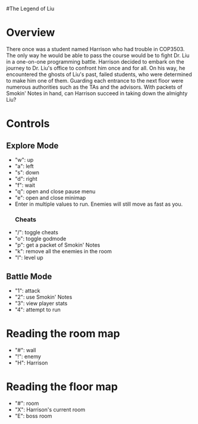 #The Legend of Liu

<h1> Overview </h1>
<p>
There once was a student named Harrison who had trouble in COP3503. The only way he would be able to pass the course would be to fight Dr. Liu in a one-on-one programming battle. Harrison decided to embark on the journey to Dr. Liu's office to confront him once and for all. On his way, he encountered the ghosts of Liu's past, failed students, who were determined to make him one of them. Guarding each entrance to the next floor were numerous authorities such as the TAs and the advisors. With packets of Smokin' Notes in hand, can Harrison succeed in taking down the almighty Liu?
</p>
<h1>Controls</h1>
<h2>Explore Mode</h2>
<ul>
<li>"w": up</li>
<li>"a": left</li>
<li>"s": down</li>
<li>"d": right</li>
<li>"f": wait</li>
<li>"q": open and close pause menu</li>
<li>"e": open and close minimap</li>
<li>Enter in multiple values to run. Enemies will still move as fast as you.</li>
<h3>Cheats</h3>
<li>"/": toggle cheats</li>
<li>"o": toggle godmode</li>
<li>"p": get a packet of Smokin' Notes</li>
<li>"k": remove all the enemies in the room</li>
<li>"l": level up</li>
</ul>
<h2>Battle Mode</h2>
<ul>
<li>"1": attack</li>
<li>"2": use Smokin' Notes</li>
<li>"3": view player stats</li>
<li>"4": attempt to run</li>
</ul>
<h1>Reading the room map</h1>
<ul>
<li>"#": wall</li>
<li>"!": enemy</li>
<li>"H": Harrison</li>
</ul>
<h1>Reading the floor map</h1>
<ul>
<li>"#": room</li>
<li>"X": Harrison's current room</li>
<li>"E": boss room</li>
</ul>
